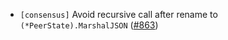 - `[consensus]` Avoid recursive call after rename to `(*PeerState).MarshalJSON`
  ([\#863](https://github.com/cometbft/cometbft/pull/863))
